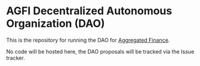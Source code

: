 # AGFI Decentralized Autonomous Organization (DAO)

This is the repository for running the DAO for [Aggregated Finance](https://aggregated.finance).

No code will be hosted here, the DAO proposals will be tracked via the Issue tracker.
